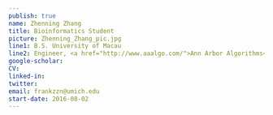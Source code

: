 ```yaml
---
publish: true
name: Zhenning Zhang
title: Bioinformatics Student
picture: Zhenning_Zhang_pic.jpg
line1: B.S. University of Macau  
line2: Engineer, <a href="http://www.aaalgo.com/">Ann Arbor Algorithms</a>
google-scholar: 
CV:
linked-in: 
twitter: 
email: frankzzn@umich.edu
start-date: 2016-08-02
---
```

